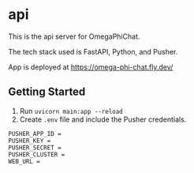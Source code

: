 # api

This is the api server for OmegaPhiChat.

The tech stack used is FastAPI, Python, and Pusher.

App is deployed at https://omega-phi-chat.fly.dev/

## Getting Started

1. Run `uvicorn main:app --reload`
2. Create `.env` file and include the Pusher credentials.

```
PUSHER_APP_ID =
PUSHER_KEY =
PUSHER_SECRET =
PUSHER_CLUSTER =
WEB_URL =
```

